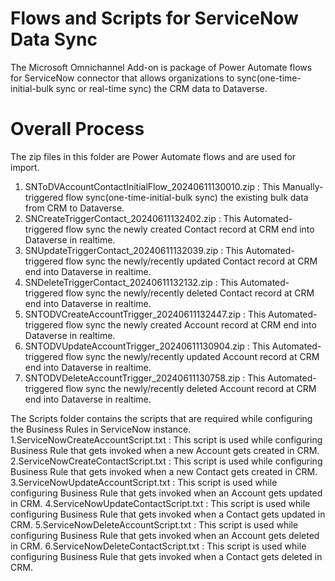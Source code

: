 [//]: # "Copyright (c) Microsoft Corporation."
[//]: # "Licensed under the MIT License."

# Flows and Scripts for ServiceNow Data Sync

The Microsoft Omnichannel Add-on is package of Power Automate flows for ServiceNow connector that allows organizations to sync(one-time-initial-bulk sync or real-time sync) the CRM data to Dataverse.

# Overall Process 

The zip files in this folder are Power Automate flows and are used for import.
 1. SNToDVAccountContactInitialFlow_20240611130010.zip : This Manually-triggered flow sync(one-time-initial-bulk sync) the existing bulk data from CRM to Dataverse.
 2. SNCreateTriggerContact_20240611132402.zip : This Automated-triggered flow sync the newly created Contact record at CRM end into Dataverse in realtime.
 3. SNUpdateTriggerContact_20240611132039.zip : This Automated-triggered flow sync the newly/recently updated Contact record at CRM end into Dataverse in realtime.
 4. SNDeleteTriggerContact_20240611132132.zip : This Automated-triggered flow sync the newly/recently deleted Contact record at CRM end into Dataverse in realtime.
 5. SNTODVCreateAccountTrigger_20240611132447.zip : This Automated-triggered flow sync the newly created Account record at CRM end into Dataverse in realtime.
 6. SNTODVUpdateAccountTrigger_20240611130904.zip : This Automated-triggered flow sync the newly/recently updated Account record at CRM end into Dataverse in realtime.
 7. SNTODVDeleteAccountTrigger_20240611130758.zip : This Automated-triggered flow sync the newly/recently deleted Account record at CRM end into Dataverse in realtime.

The Scripts folder contains the scripts that are required while configuring the Business Rules in ServiceNow instance.
  1.ServiceNowCreateAccountScript.txt : This script is used while configuring Business Rule that gets invoked when a new Account gets created in CRM.
  2.ServiceNowCreateContactScript.txt : This script is used while configuring Business Rule that gets invoked when a new Contact gets created in CRM.
  3.ServiceNowUpdateAccountScript.txt : This script is used while configuring Business Rule that gets invoked when an Account gets updated in CRM.
  4.ServiceNowUpdateContactScript.txt : This script is used while configuring Business Rule that gets invoked when a Contact gets updated in CRM.
  5.ServiceNowDeleteAccountScript.txt : This script is used while configuring Business Rule that gets invoked when an Account gets deleted in CRM.
  6.ServiceNowDeleteContactScript.txt : This script is used while configuring Business Rule that gets invoked when a Contact gets deleted in CRM.


